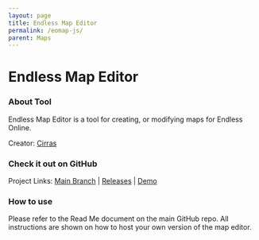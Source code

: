 ```yaml
---
layout: page
title: Endless Map Editor
permalink: /eomap-js/
parent: Maps
---
```


# Endless Map Editor

### About Tool

Endless Map Editor is a tool for creating, or modifying maps for Endless Online.

Creator: [Cirras](https://github.com/Cirras)

### Check it out on GitHub

Project Links: [Main Branch](https://github.com/Cirras/eomap-js) | [Releases](https://github.com/Cirras/eomap-js/releases) | [Demo](https://eomap.dev/)

### How to use

Please refer to the Read Me document on the main GitHub repo. All instructions are shown on how to host your own version of the map editor. 